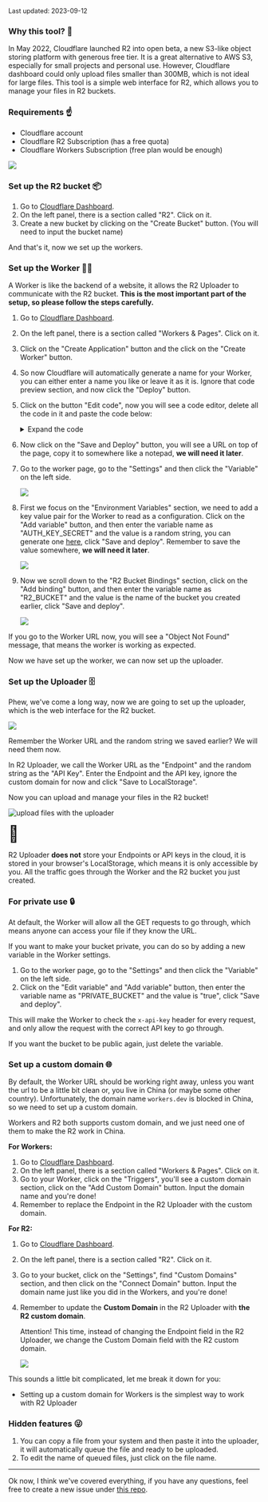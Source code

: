 <span style="font-size: .8rem">Last updated: 2023-09-12</span>

### Why this tool? 🤔

In May 2022, Cloudflare launched R2 into open beta, a new S3-like object storing platform with generous free tier. It is a great alternative to AWS S3, especially for small projects and personal use. However, Cloudflare dashboard could only upload files smaller than 300MB, which is not ideal for large files. This tool is a simple web interface for R2, which allows you to manage your files in R2 buckets.

### Requirements ☝️

- Cloudflare account
- Cloudflare R2 Subscription (has a free quota)
- Cloudflare Workers Subscription (free plan would be enough)

![](https://r2-cf-api.jw1.dev/dashboard.png)

### Set up the R2 bucket 📦

1. Go to [Cloudflare Dashboard](https://dash.cloudflare.com/).
2. On the left panel, there is a section called "R2". Click on it.
3. Create a new bucket by clicking on the "Create Bucket" button. (You will need to input the bucket name)

And that's it, now we set up the workers.

### Set up the Worker 👷‍♂️

A Worker is like the backend of a website, it allows the R2 Uploader to communicate with the R2 bucket. **This is the most important part of the setup, so please follow the steps carefully.**

1. Go to [Cloudflare Dashboard](https://dash.cloudflare.com/).
2. On the left panel, there is a section called "Workers & Pages". Click on it.
3. Click on the "Create Application" button and the click on the "Create Worker" button.
4. So now Cloudflare will automatically generate a name for your Worker, you can either enter a name you like or leave it as it is. Ignore that code preview section, and now click the "Deploy" button.
5. Click on the button "Edit code", now you will see a code editor, delete all the code in it and paste the code below:

   <details><summary>Expand the code</summary>

   ```js
   var hasValidHeader = (request, env) => {
     return request.headers.get('x-api-key') === env.AUTH_KEY_SECRET
   }
   function authorizeRequest(request, env, key) {
     switch (request.method) {
       case 'PUT':
         return hasValidHeader(request, env)
       case 'DELETE':
         return hasValidHeader(request, env)
       case 'PATCH':
         return hasValidHeader(request, env)
       case 'GET':
         if (env.PRIVATE_BUCKET) {
           return hasValidHeader(request, env)
         } else {
           return true
         }
       case 'OPTIONS':
         return true
       default:
         return false
     }
   }
   var worker_default = {
     async fetch(request, env) {
       const url = new URL(request.url)
       const key = url.pathname.slice(1)
       if (!authorizeRequest(request, env, key)) {
         return new Response('Forbidden', { status: 403 })
       }
       switch (request.method) {
         case 'PUT':
           await env.R2_BUCKET.put(key, request.body)
           return new Response(`Put ${key} successfully!`, {
             headers: {
               'Access-Control-Allow-Origin': '*'
             }
           })
         case 'PATCH':
           let list = await env.R2_BUCKET.list()
           return new Response(JSON.stringify(list), {
             headers: {
               'Content-Type': 'application/json',
               'Access-Control-Allow-Origin': '*'
             }
           })
         case 'GET':
           const object = await env.R2_BUCKET.get(key)
           if (object === null) {
             return new Response('Object Not Found', { status: 404 })
           }
           const headers = new Headers()
           object.writeHttpMetadata(headers)
           headers.set('etag', object.httpEtag)
           headers.set('Access-Control-Allow-Origin', '*')
           return new Response(object.body, {
             headers
           })
         case 'DELETE':
           await env.R2_BUCKET.delete(key)
           return new Response('Deleted!', {
             headers: {
               'Access-Control-Allow-Origin': '*'
             }
           })
         case 'OPTIONS':
           return new Response(null, {
             headers: {
               'Access-Control-Allow-Origin': '*',
               'Access-Control-Allow-Methods':
                 'PUT, PATCH, GET, DELETE, OPTIONS',
               'Access-Control-Allow-Headers': 'Content-Type, x-api-key'
             }
           })
         default:
           return new Response('Method Not Allowed', {
             status: 405,
             headers: {
               'Access-Control-Allow-Methods':
                 'PUT, PATCH, GET, DELETE, OPTIONS',
               'Access-Control-Allow-Origin': '*'
             }
           })
       }
     }
   }
   export { worker_default as default }
   ```

   </details>

6. Now click on the "Save and Deploy" button, you will see a URL on top of the page, copy it to somewhere like a notepad, **we will need it later**.
7. Go to the worker page, go to the "Settings" and then click the "Variable" on the left side.

   ![](https://r2-cf-api.jw1.dev/r2_page.png)

8. First we focus on the "Environment Variables" section, we need to add a key value pair for the Worker to read as a configuration. Click on the "Add variable" button, and then enter the variable name as "AUTH_KEY_SECRET" and the value is a random string, you can generate one [here](https://www.avast.com/random-password-generator), click "Save and deploy". Remember to save the value somewhere, **we will need it later**.

   ![](https://r2-cf-api.jw1.dev/workers_api_key_setup.png)

9. Now we scroll down to the "R2 Bucket Bindings" section, click on the "Add binding" button, and then enter the variable name as "R2_BUCKET" and the value is the name of the bucket you created earlier, click "Save and deploy".

   ![](https://r2-cf-api.jw1.dev/r2_bindings_to_worker.png)

If you go to the Worker URL now, you will see a "Object Not Found" message, that means the worker is working as expected.

Now we have set up the worker, we can now set up the uploader.

### Set up the Uploader 🗄️

Phew, we've come a long way, now we are going to set up the uploader, which is the web interface for the R2 bucket.

![](https://r2-cf-api.jw1.dev/eFeFgOgn_bXLbpYs.png)

Remember the Worker URL and the random string we saved earlier? We will need them now.

In R2 Uploader, we call the Worker URL as the "Endpoint" and the random string as the "API Key". Enter the Endpoint and the API key, ignore the custom domain for now and click "Save to LocalStorage".

Now you can upload and manage your files in the R2 bucket!

![upload files with the uploader](https://r2-cf-api.jw1.dev/p3eqM3JOpcDfzXdi.png)

<span style="font-size: 2rem">🎉</span>

R2 Uploader **does not** store your Endpoints or API keys in the cloud, it is stored in your browser's LocalStorage, which means it is only accessible by you. All the traffic goes through the Worker and the R2 bucket you just created.

### For private use 🔒

At default, the Worker will allow all the GET requests to go through, which means anyone can access your file if they know the URL.

If you want to make your bucket private, you can do so by adding a new variable in the Worker settings.

1. Go to the worker page, go to the "Settings" and then click the "Variable" on the left side.
2. Click on the "Edit variable" and "Add variable" button, then enter the variable name as "PRIVATE_BUCKET" and the value is "true", click "Save and deploy".
   
This will make the Worker to check the `x-api-key` header for every request, and only allow the request with the correct API key to go through.

If you want the bucket to be public again, just delete the variable.

### Set up a custom domain 🌐

By default, the Worker URL should be working right away, unless you want the url to be a little bit clean or, you live in China (or maybe some other country). Unfortunately, the domain name `workers.dev` is blocked in China, so we need to set up a custom domain.

Workers and R2 both supports custom domain, and we just need one of them to make the R2 work in China.

**For Workers:**

1. Go to [Cloudflare Dashboard](https://dash.cloudflare.com/).
2. On the left panel, there is a section called "Workers & Pages". Click on it.
3. Go to your Worker, click on the "Triggers", you'll see a custom domain section, click on the "Add Custom Domain" button. Input the domain name and you're done!
4. Remember to replace the Endpoint in the R2 Uploader with the custom domain.

**For R2:**

1. Go to [Cloudflare Dashboard](https://dash.cloudflare.com/).
2. On the left panel, there is a section called "R2". Click on it.
3. Go to your bucket, click on the "Settings", find "Custom Domains" section, and then click on the "Connect Domain" button. Input the domain name just like you did in the Workers, and you're done!
4. Remember to update the **Custom Domain** in the R2 Uploader with **the R2 custom domain**.

   Attention! This time, instead of changing the Endpoint field in the R2 Uploader, we change the Custom Domain field with the R2 custom domain.

   ![](https://r2-cf-api.jw1.dev/endpoint.png)

This sounds a little bit complicated, let me break it down for you:

- Setting up a custom domain for Workers is the simplest way to work with R2 Uploader

### Hidden features 😜

1. You can copy a file from your system and then paste it into the uploader, it will automatically queue the file and ready to be uploaded.
2. To edit the name of queued files, just click on the file name.
---

Ok now, I think we've covered everything, if you have any questions, feel free to create a new issue under [this repo](https://github.com/jw-12138/r2-uploader/issues).
